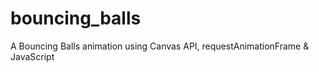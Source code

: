 # bouncing_balls
A Bouncing Balls animation using Canvas API, requestAnimationFrame &amp; JavaScript
